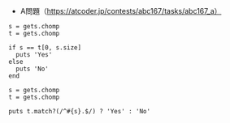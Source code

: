 - A問題（https://atcoder.jp/contests/abc167/tasks/abc167_a）

```
s = gets.chomp
t = gets.chomp

if s == t[0, s.size]
  puts 'Yes'
else
  puts 'No'
end

s = gets.chomp
t = gets.chomp

puts t.match?(/^#{s}.$/) ? 'Yes' : 'No'
```
